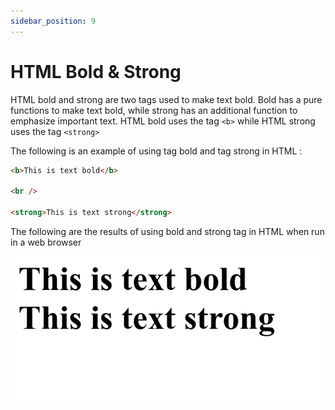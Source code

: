 ```yaml
---
sidebar_position: 9
---
```


# HTML Bold & Strong

HTML bold and strong are two tags used to make text bold. Bold has a pure functions to make text bold, while strong has an additional function to emphasize important text. HTML bold uses the tag `<b>` while HTML strong uses the tag `<strong>`

The following is an example of using tag bold and tag strong in HTML :

```html title="index.html"
<b>This is text bold</b>

<br />

<strong>This is text strong</strong>
```

The following are the results of using bold and strong tag in HTML when run in a web browser

![Docs Version Dropdown](./img/html-bold-strong/html-bold-strong.png)
